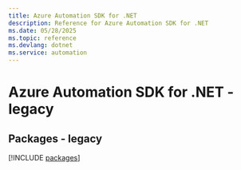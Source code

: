 ```yaml
---
title: Azure Automation SDK for .NET
description: Reference for Azure Automation SDK for .NET
ms.date: 05/28/2025
ms.topic: reference
ms.devlang: dotnet
ms.service: automation
---
```

# Azure Automation SDK for .NET - legacy
## Packages - legacy
[!INCLUDE [packages](automation-index.md)]